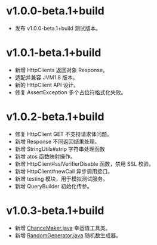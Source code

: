 # v1.0.0-beta.1+build

  - 发布 v1.0.0-beta.1+build 测试版本。

# v1.0.1-beta.1+build

  - 新增 HttpClients 返回对象 Response。
  - 适配并兼容 JVM1.8 版本。
  - 新的 HttpClient API 设计。
  - 修复 AssertException 多个占位符格式化失败。

# v1.0.2-beta.1+build

  - 修复 HttpClient GET 不支持请求体问题。
  - 新增 Response 不同返回结果处理。
  - 新增 StringUtils#strip 字符串处理函数
  - 新增 atos 函数映射操作。
  - 新增 HttpClient#sslVerifierDisable 函数，禁用 SSL 校验。
  - 新增 HttpClient#newCall 异步调用接口。
  - 新增 testing 模块，用于模拟测试服务。
  - 新增 QueryBuilder 初始化传参。

# v1.0.3-beta.1+build

  - 新增 [ChanceMaker.java](libraries/tools/src/main/java/com/redgogh/tools/generators/ChanceMaker.java) 幸运值工具类。
  - 新增 [RandomGenerator.java](libraries/tools/src/main/java/com/redgogh/tools/generators/RandomGenerator.java) 随机数生成器。
